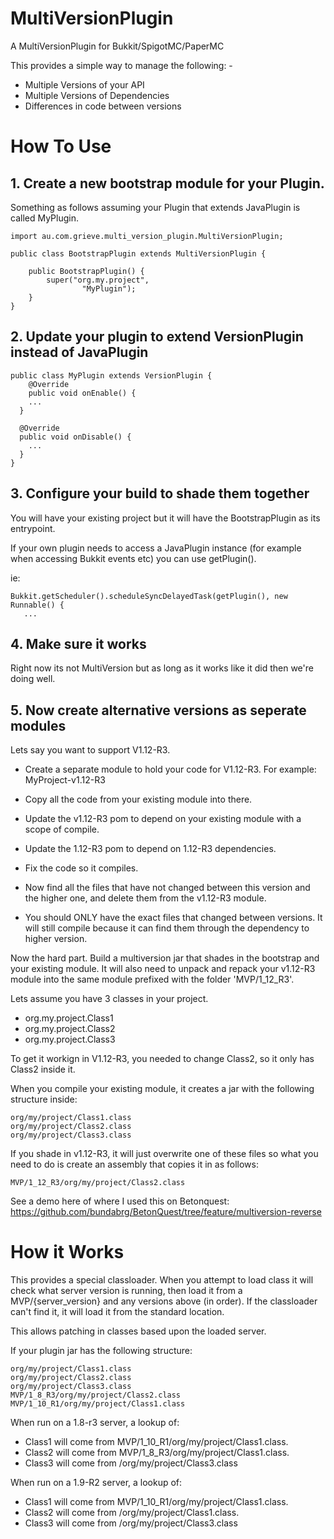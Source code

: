 # MultiVersionPlugin
A MultiVersionPlugin for Bukkit/SpigotMC/PaperMC

This provides a simple way to manage the following: -
  * Multiple Versions of your API
  * Multiple Versions of Dependencies
  * Differences in code between versions
  
# How To Use

## 1. Create a new bootstrap module for your Plugin. 

Something as follows assuming your Plugin that extends JavaPlugin is called MyPlugin.
```
import au.com.grieve.multi_version_plugin.MultiVersionPlugin;

public class BootstrapPlugin extends MultiVersionPlugin {

    public BootstrapPlugin() {
        super("org.my.project",
                "MyPlugin");
    }
}
```

## 2. Update your plugin to extend VersionPlugin instead of JavaPlugin

```
public class MyPlugin extends VersionPlugin {
	@Override
	public void onEnable() {
    ...
  }
  
  @Override
  public void onDisable() {
    ...
  }
}
```

## 3. Configure your build to shade them together
You will have your existing project but it will have the BootstrapPlugin as its entrypoint. 

If your own plugin needs to access a JavaPlugin instance (for example when accessing Bukkit events etc) you can use getPlugin().

ie:
```
Bukkit.getScheduler().scheduleSyncDelayedTask(getPlugin(), new Runnable() {
   ...
```

## 4. Make sure it works
Right now its not MultiVersion but as long as it works like it did then we're doing well.

## 5. Now create alternative versions as seperate modules
Lets say you want to support V1.12-R3. 

* Create a separate module to hold your code for V1.12-R3. For example:
MyProject-v1.12-R3

* Copy all the code from your existing module into there. 
* Update the v1.12-R3 pom to depend on your existing module with a scope of compile. 
* Update the 1.12-R3 pom to depend on 1.12-R3 dependencies.
* Fix the code so it compiles.
* Now find all the files that have not changed between this version and the higher one, and delete them from the v1.12-R3 module.
* You should ONLY have the exact files that changed between versions. It will still compile because it can find them through the dependency to higher version.

Now the hard part. Build a multiversion jar that shades in the bootstrap and your existing module. It will also need to unpack and repack your v1.12-R3 module into the same module prefixed with the folder 'MVP/1_12_R3'.

Lets assume you have 3 classes in your project.
* org.my.project.Class1
* org.my.project.Class2
* org.my.project.Class3

To get it workign in V1.12-R3, you needed to change Class2, so it only has Class2 inside it.

When you compile your existing module, it creates a jar with the following structure inside:
```
org/my/project/Class1.class
org/my/project/Class2.class
org/my/project/Class3.class
```

If you shade in v1.12-R3, it will just overwrite one of these files so what you need to do is create an assembly that copies it in as follows:
```
MVP/1_12_R3/org/my/project/Class2.class
```

See a demo here of where I used this on Betonquest: https://github.com/bundabrg/BetonQuest/tree/feature/multiversion-reverse

# How it Works
This provides a special classloader. When you attempt to load class it will check what server version is running, then load it from a MVP/{server_version} and any versions above (in order). If the classloader can't find it, it will load it from the standard location.

This allows patching in classes based upon the loaded server. 

If your plugin jar has the following structure:
```
org/my/project/Class1.class
org/my/project/Class2.class
org/my/project/Class3.class
MVP/1_8_R3/org/my/project/Class2.class
MVP/1_10_R1/org/my/project/Class1.class
```

When run on a 1.8-r3 server, a lookup of:
  * Class1 will come from MVP/1_10_R1/org/my/project/Class1.class. 
  * Class2 will come from MVP/1_8_R3/org/my/project/Class1.class. 
  * Class3 will come from /org/my/project/Class3.class

When run on a 1.9-R2 server, a lookup of:
  * Class1 will come from MVP/1_10_R1/org/my/project/Class1.class. 
  * Class2 will come from /org/my/project/Class1.class.
  * Class3 will come from /org/my/project/Class3.class



   
